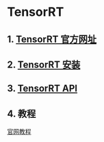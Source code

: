 # TensorRT

## 1. [TensorRT 官方网址](https://developer.nvidia.com/tensorrt)

## 2. [TensorRT 安装](https://docs.nvidia.com/deeplearning/sdk/tensorrt-install-guide/index.html)

## 3. [TensorRT API](https://docs.nvidia.com/deeplearning/sdk/tensorrt-developer-guide/index.html#python_topics)

## 4. 教程

[官网教程](https://docs.nvidia.com/deeplearning/sdk/tensorrt-developer-guide/index.html)